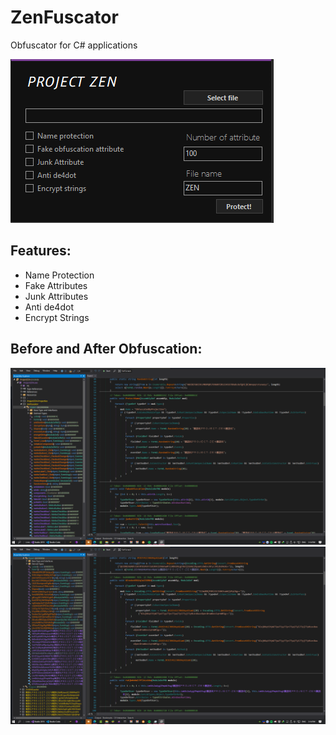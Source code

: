 # ZenFuscator
Obfuscator for C# applications

<img src="https://github.com/Zenixas/ZenFuscator/blob/main/Images/ss.png?raw=true">

## Features:
- Name Protection
- Fake Attributes
- Junk Attributes
- Anti de4dot
- Encrypt Strings

## Before and After Obfuscation:
<img src="https://github.com/Zenixas/ZenFuscator/blob/main/Images/before.png?raw=true">
<img src="https://github.com/Zenixas/ZenFuscator/blob/main/Images/after.png?raw=true">
